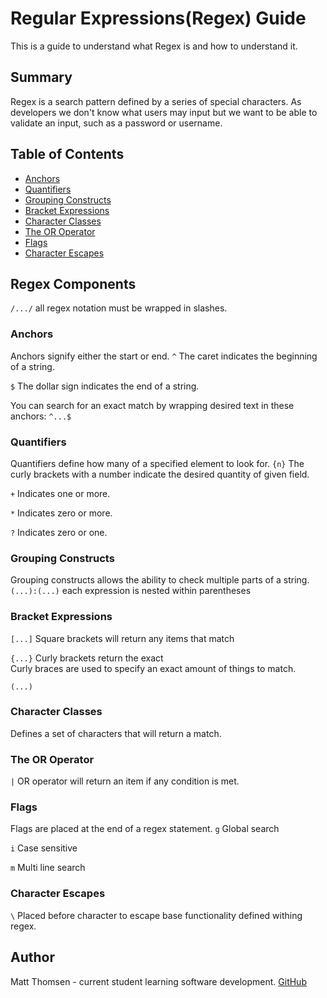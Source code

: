 # Regular Expressions(Regex) Guide

This is a guide to understand what Regex is and how to understand it.

## Summary

Regex is a search pattern defined by a series of special characters. As developers we don't know what users may input but we want to be able to validate an input, such as a password or username.

## Table of Contents

- [Anchors](#anchors)
- [Quantifiers](#quantifiers)
- [Grouping Constructs](#grouping-constructs)
- [Bracket Expressions](#bracket-expressions)
- [Character Classes](#character-classes)
- [The OR Operator](#the-or-operator)
- [Flags](#flags)
- [Character Escapes](#character-escapes)

## Regex Components
`/.../` all regex notation must be wrapped in slashes.

### Anchors
Anchors signify either the start or end.
`^` The caret indicates the beginning of a string.

`$` The dollar sign indicates the end of a string.

You can search for an exact match by wrapping desired text in these anchors: `^...$`

### Quantifiers
Quantifiers define how many of a specified element to look for.
`{n}` The curly brackets with a number indicate the desired quantity of given field.

`+` Indicates one or more.

`*` Indicates zero or more.

`?` Indicates zero or one.

### Grouping Constructs
Grouping constructs allows the ability to check multiple parts of a string.
`(...):(...)` each expression is nested within parentheses 

### Bracket Expressions
`[...]` Square brackets will return any items that match

`{...}` Curly brackets return the exact  
Curly braces are used to specify an exact amount of things to match.

`(...)` 

### Character Classes
Defines a set of characters that will return a match.

### The OR Operator
`|` OR operator will return an item if any condition is met.

### Flags
Flags are placed at the end of a regex statement.
`g` Global search

`i` Case sensitive 

`m` Multi line search

### Character Escapes
`\` Placed before character to escape base functionality defined withing regex.

## Author
Matt Thomsen - current student learning software development.
[GitHub](https://github.com/mthomsn)